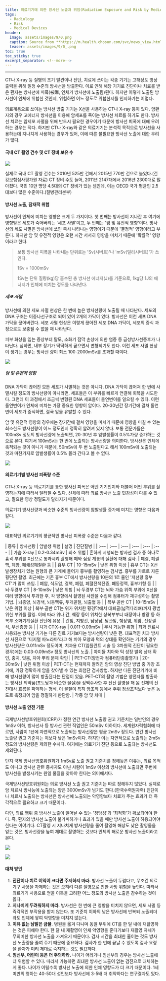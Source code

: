 ```yaml
---
title: 의료기기에 의한 방사선 노출과 위험(Radiation Exposure and Risk by Medical Devices)
tags:
  - Radiology
  - Risk
  - Medical Devices
header:
  image: assets/images/9/0.png
  caption: Source from **https://m.health.chosun.com/svc/news_view.html?contid=2017083002259**
  teaser: assets/images/9/0_.png
toc: true
toc_sticky: true
excerpt_separator: <!--more-->
---
```

---

CT나 X-ray 등 질병의 조기 발견이나 진단, 치료에 쓰이는 각종 기기는 고해상도 영상 출력을 위해 일정 수준의 방사선을 방출한다.
이로 인해 해당 기기로 진단이나 치료를 받은 환자는 방사선에 피폭(被曝, 인체가 방사선에 노출됨)된다.
하지만 이렇게 노출된 방사선이 인체에 위험한 것인지, 위험하면 어느 정도로 위험한지를 인지하기는 어렵다.

의료계용으로 쓰이는 방사선 방출 기기는 X선을 사용하는 CT나 X-ray 등이 있다.
암환자의 경우 고에너지 방사선을 이용해 암세포를 죽이는 방사선 치료를 하기도 한다.
방사선 치료는 암세포 사멸을 위해 반드시 필요한 경우이기 때문에 방사선 피폭에 대해 우려하는 경우는 적다.
하지만 CT나 X-ray와 같은 의료기기는 분석적 목적으로 방사선을 사용하는데 지나치게 사용하는 경우가 있어, 이에 따른 불필요한 방사선 노출에 대한 우려가 많다.

#### 국내 CT 촬영 건수 및 CT 장비 보유 수

![](/assets/images/9/1.jpg)

실제로 국내 CT 촬영 건수는 2010년 525만 건에서 2015년 770만 건으로 늘었다.(건강보험심사평가원 자료)
CT 장비 수도 늘어, 2011년 2147대에서 2016년 2300대로 많아졌다.
국민 10만 명당 4.5대의 CT 장비가 있는 셈인데, 이는 OECD 국가 평균인 2.5대보다 많은 수준이다.(질병관리본부)

#### 방사선 노출, 잠재적 위험

방사선이 인체에 미치는 영향은 크게 두 가지이다.
첫 번째는 방사선이 지나간 후 여기에 영향받은 세포가 죽어버리는 '세포 사멸'이고, 두 번째는 '암 및 유전적 영향'이다.
방사선의 세포 사멸은 방사선에 쏘인 즉시 나타나는 영향이기 때문에 '결정적' 영향이라고 부른다.
하지만 암 및 유전적 영향은 오랜 시간 서서히 영향을 미치기 때문에 '확률적' 영향이라고 한다.

> 보통 방사선 피폭을 나타내는 단위로는 'Sv(시버트)'나 'mSv(밀리시버트)'가 쓰인다.
>
> 1Sv = 1000mSv
> 
> 1Sv는 단위 질량(kg)당 흡수된 총 방사선 에너지(J)를 기준으로, 1kg당 1J의 에너지가 인체에 미치는 정도를 나타낸다.

##### 세포 사멸

방사선에 의한 세포 사멸 현상은 한 번에 높은 방사선량에 노출될 때 나타난다.
세포의 DNA 구조는 이중나선구조로 되어 있어 2개의 가닥이 있다.
방사선은 이런 세포 DNA 가닥을 끊어버린다.
세포 사멸 현상은 이렇게 끊어진 세포 DNA 가닥이, 세포의 증식 과정으로도 보충될 수 없을 때 나타난다.

피부 화상을 입는 증상부터 탈모, 소화기 점막 손상에 의한 염증 등 급성방사선증후가 나타난다.
심하면, 내부 장기가 딱딱하게 굳으면서 변형되기도 한다.
이런 세포 사멸 현상이 생기는 경우는 방사선 량이 최소 100-2000mSv를 초과할 때이다.

![](/assets/images/9/2.jpg)

##### 암 및 유전적 영향

DNA 가닥이 끊어진 모든 세포가 사멸하는 것은 아니다.
DNA 가닥이 끊어져 한 번에 사멸시킬 정도의 방사선량이 아니라면, 세포들은 이 부위를 빠르게 연결해 회복을 시도한다.
그런데 이 과정에서 조금씩 변형된 DNA 세포들이 돌연변이를 일으킬 수 있다.
이런 돌연변이가 인체에 미치는 가장 중요한 영향이 암이다.
20-30년간 장기간에 걸쳐 돌연변이 세포가 증식하면, 결국 암을 유발할 수 있다.

암 및 유전적 영향의 경우에는 장기간에 걸쳐 영향을 미치기 때문에 영향을 미칠 수 있는 최소한도 방사선량이 어느 정도인지 정확히 알려져 있지 않다.
보통 전문가들은 100mSv 정도의 방사선량에 노출되면, 20-30년 후 암발생률이 0.5%가량 증가하는 것으로 본다.
여기서 100mSv는 한 번에 노출되는 방사선량을 의미한다.
방사선은 인체에 축적되는 것이 아니기 때문에, 50mSv에 두 번 노출된다고 해서 100mSv에 노출되는 것과 마찬가지로 암발생률이 0.5% 올라 간다고 볼 수 없다.

![](/assets/images/9/3.jpg)

#### 의료기기별 방사선 피폭량 수준

CT나 X-ray 등 의료기기를 통한 방사선 피폭은 어떤 기기인지와 더불어 어떤 부위를 촬영하는지에 따라서 달라질 수 있다.
신체에 따라 의료 방사선 노출 민감성이 다를 수 있고, 필요한 영상 정밀도가 달라지기 때문이다.

의료기기 방사선량과 비슷한 수준의 방사선량이 암발생률 증가에 미치는 영향은 다음과 같다.

![](/assets/images/9/4.jpg)

대표적인 의료기기의 평균적인 방사선 피폭량 수준은 다음과 같다.

| 종류 | 방사선량 | 암발생 위험 | 설명 | 진단질병 |
| :--- | :--- | :--- | :--- | :--- | :--- |
| 가슴 X-ray | 0.2-0.34mSv | 최소 위험 | 흔하게 시행되는 방사선 검사 중 하나로 흉곽 부위를 X선으로 통과시켜 촬영해 폐와 심장 계통의 질환에 대해 검사. | 폐렴, 폐결핵, 폐암, 폐쇄성폐질환 등 |
| 흉부 CT | 10-15mSv | 낮은 위험 이상 | 흉부 CT는 X선 발생장치가 있는 원형의 큰 기계에 들어가 흉부를 촬영하는 검사법. 흉부를 가로로 자른 횡단면 촬영. 최근에는 기존 흉부 CT에서 방사선량을 10분의 1로 줄인 '저선량 흉부 CT'가 많이 쓰임. | 폐암, 식도암, 결핵, 폐렴, 폐혈전색전증, 폐동정맥, 흉부기형 등 |
| 뇌·두경부 CT | 8-10mSv | 낮은 위험 | 뇌·두경부 CT는 뇌와 가슴 위쪽 부위에 X선을 여러 방향에서 투과한 후, 각 방향에서 촬영된 사진을 수집해 컴퓨터가 재구성하는 촬영 기법. | 뇌종양, 뇌경색, 뇌동맥류, 두개골절, 뇌출혈 등 |
| 복부·골반 CT | 10-15mSv | 낮은 위험 이상 | 복부·골반 CT는 위가 위치한 횡경막에서 대퇴골(넓적다리뼈)까지 광범위한 부위를 촬영. 이에 따라 위나 간, 췌장 등이 위치한 상복부부터 대장이나 방광 등 하복부 소화기계질환 진단에 유용. | 간암, 지방간, 담낭남, 담관암, 췌장염, 위암, 신장결석, 부신종양 등 |
| 치과 CT·X-ray | 0.011-0.09mSv | 무시 가능한 위험 | 최과 진료시 사용되는 방사선 기기는 다른 진료 기기보다는 방사선량이 낮은 편. 대표적인 치과 방사선 사진으로 '디지털 파노라마'라고 해 치아 모양과 턱의 상태를 확인하는 기기의 경우 방사선량은 0.011mSv 정도이며, 치과용 CT(임플란트 시술 등 3차원적 진단이 필요한 경우)에는 0.03-0.09mSv 정도 방사선의 노출. | 아이들 치아와 턱 성장 발육 상태 확인, 충치, 잇몸, 치아 뿌리 문제 확인 |
| PET-CT(양전자 컴퓨터단층촬영기) | 20-30mSv | 낮읜 위험 이상 | PET-CT는 현재까지 알려진 암의 영상 진단 방법 중 가장 초기에, 가장 정확하게 암을 찾아낼 수 있는 최첨단 검사방법. 하지만 다른 진단기기에 비해 방사선량이 많이 방출된다는 단점이 있음. PET-CT의 촬영 기법은 양전자를 방출하는 방사선 의약품(포도당과 비슷한 물질)을 정맥주사한 후 전신 촬영을 해 몸 전체의 신진대사 흐름을 파악하는 형식. 이 물질이 특히 암조직 등에서 주위 정상조직보다 높은 농도로 측정되어 암을 정밀하게 판단함. | 각종 암 및 치매 |

#### 방사선 노출 안전 기준

국제방사선방호위원회(ICRP)가 정한 연간 방사선 노출량 권고 기준치는 일반인의 경우 1mSv 이하, 방사선사 등 방사선 관련 직업인은 50mSv 이하이다.
세계원자력협회에 따르면, 사람이 1년에 자연적으로 노출되는 방사선량은 평균 2mSv 정도다.
연간 방사선 노출량 권고 기준치는 이보다 낮은 1mSv이다.
하지만 이는 자연적으로 노출되는 2mSv 정도의 방사선량은 제외한 수치다.
여기에는 의료기기 진단 등으로 노출되는 방사선도 제외된다.

단지 국제 방사선방호위원회가 1mSv로 노출 권고 기준치를 정해놓은 이유는, 의료 목적도 아니고 방사선 관련 종사자도 아닌 사람이 1mSv 이상의 방사선에 노출되면 주변에 방사선을 발생시키는 원일 물질을 찾아야 한다는 의미에서다.

국제방사선방호위원회는 의료 방사선 노출 권고 기준치는 따로 정해두지 않았다.
실제로 암 치료시 방사능에 노출되는 양은 3000mSv가 넘기도 한다.(한국수력원자력)
진단이나 치료시 노출되는 방사선은 방사선에 노출되는 악영향보다 치료가 주는 효과가 더 즉각적으로 필요하고 크기 때문이다.

다만, 의료 행위 중 방사선 노출이 일어날 수 있는 '정당성'과 '최적화'가 확보되어야 한다.
즉, 환자의 방사선 노출이 불가피하거나 효과가 있을 때만 방사선 노출이 허용되어야 한다는 이야기다.
CT촬영 시 지나치게 방사선량을 줄여 촬영해 해상도 낮은 촬영물을 얻는 것은, 방사선량을 높여 제대로 촬영하는 것보다 인체의 해로운 방사선 노출이라고 본다.

![](/assets/images/9/5.jpg)

![](/assets/images/9/6.jpg)

#### 대처 방안

1. **진단이나 치료 이익이 크다면 주저하지 마라.** 방사선 노출이 두렵다고, 무조건 의료기구 사용을 자제하는 것은 오히려 다른 질병으로 인한 사망 위험을 높인다. 따라서 의료기기 사용으로 얻을 이득을 고려한 어느 정도의 방사선 노출은 감수하는 것이 옳다.
2. **지나치게 두려워하지 마라.** 방사선은 한 번에 큰 영향을 미치지 않으면, 세포 사멸 등 즉각적인 부작용을 받지 않는다. 또 기준치 이하의 낮은 방사선에 반복되 노출되더라도 인체에 쌓여 악영향을 미치지 않는다.
3. **이유 없는 남발은 금물.** 병원을 옮겨 다니며 동일 부위에 CT를 한 달 내에 재촬영하는 것은 피해야 한다. 한 달 내 재촬영이 인체 악영향을 준다기보다 재촬영 자체가 무의미한 방사선 노출을 가져오기 때문이다. 검사 시간을 최대한 줄이는 것도 방사선 노출량을 줄여 주기 때문에 중요하다. 검사가 한 번에 끝날 수 있도록 검사 요령을 환자가 미리 제대로 숙지하는 것도 필요하다.
4. **임신부, 어린이 등은 더 주의하라.** 나이가 어리거나 임신부의 경우는 방사선 노출에 더 위험할 수 있다. 따라서 가능하면 최대한 방사선 노출이 없는 검진으로 대체하는게 좋다. 나이가 어릴수록 방사선 노출에 의한 인체 영향도가 더 크기 때문이다. 1세 미만의 영아는 40-50대 성인보다 방사선에 3-5배 더 취약하다는 연구결과도 있다.
